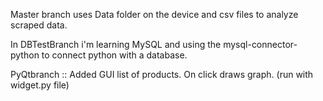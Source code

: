 Master branch uses Data folder on the device and csv files to analyze scraped data.

In DBTestBranch i'm learning MySQL and using the mysql-connector-python to connect python with a database.

PyQtbranch :: Added GUI list of products. On click draws graph. (run with widget.py file)
